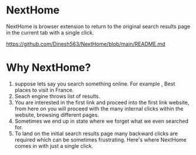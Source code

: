 # NextHome
NextHome is browser extension to return to the original search results page in the current tab with a single click.

https://github.com/Dinesh563/NextHome/blob/main/README.md

# Why NextHome?

1. suppose lets say you search something online. For example , Best places to visit in France.
2. Seach engine throws list of results.
3. You are interested in the first link and proceed into the first link website, from here on you will proceed with the many internal clicks within the website, browsing different pages.
4. Sometimes we end up in state where we forget what we even searched for.
5. To land on the initial search results page many backward clicks are required which can be sometimes frustrating. Here's where NextHome comes in with just a single click.
